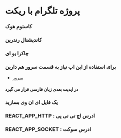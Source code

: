 # پروژه تلگرام با ریکت
### کاستوم هوک
### کاندیشنال رندرین
### چاکرا یو ای
### برای استفاده از این اپ نیاز به قسمت سرور هم دارین
* [سرور](https://github.com/AmirHabibi79/telegram_server)
#### در اپدیت بعدی زبان فارسی قرار می گیرد
### یک فایل ای ان وی بسازید 
### REACT_APP_HTTP : ادرس اچ تی تی پی
### REACT_APP_SOCKET : ادرس سوکت
